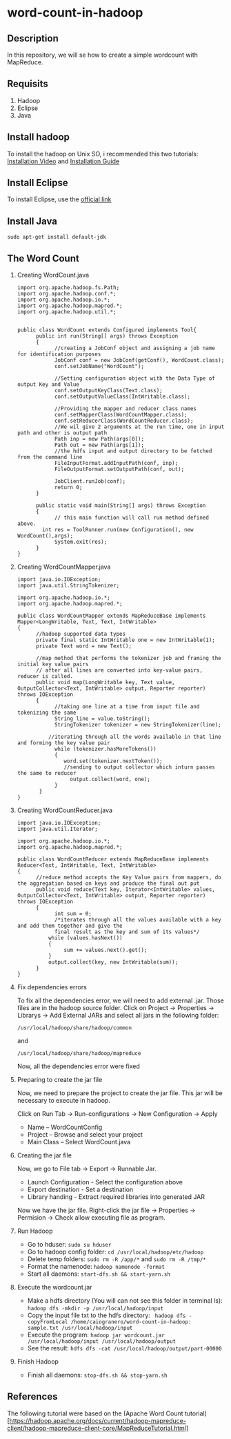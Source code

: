 # word-count-in-hadoop

## Description

In this repository, we will se how to create a simple wordcount with MapReduce.

## Requisits

1. Hadoop 
2. Eclipse
3. Java

## Install hadoop

To install the hadoop on Unix SO, i recommended this two tutorials: [Installation Video](https://www.youtube.com/watch?v=YY8QL25KCOg) and [Installation Guide](http://www.scratchtoskills.com/install-hadoop-2-7-2-on-ubuntu-15-10-single-node-cluster/)

## Install Eclipse

To install Eclipse, use the [official link](http://www.eclipse.org/downloads/)

## Install Java

```
sudo apt-get install default-jdk
```

## The Word Count

1. Creating WordCount.java

    ```
    import org.apache.hadoop.fs.Path;
    import org.apache.hadoop.conf.*;
    import org.apache.hadoop.io.*;
    import org.apache.hadoop.mapred.*;
    import org.apache.hadoop.util.*;


    public class WordCount extends Configured implements Tool{
          public int run(String[] args) throws Exception
          {
                //creating a JobConf object and assigning a job name for identification purposes
                JobConf conf = new JobConf(getConf(), WordCount.class);
                conf.setJobName("WordCount");

                //Setting configuration object with the Data Type of output Key and Value
                conf.setOutputKeyClass(Text.class);
                conf.setOutputValueClass(IntWritable.class);

                //Providing the mapper and reducer class names
                conf.setMapperClass(WordCountMapper.class);
                conf.setReducerClass(WordCountReducer.class);
                //We wil give 2 arguments at the run time, one in input path and other is output path
                Path inp = new Path(args[0]);
                Path out = new Path(args[1]);
                //the hdfs input and output directory to be fetched from the command line
                FileInputFormat.addInputPath(conf, inp);
                FileOutputFormat.setOutputPath(conf, out);

                JobClient.runJob(conf);
                return 0;
          }

          public static void main(String[] args) throws Exception
          {
                // this main function will call run method defined above.
            int res = ToolRunner.run(new Configuration(), new WordCount(),args);
                System.exit(res);
          }
    }
    ```

2. Creating WordCountMapper.java

    ```
    import java.io.IOException;
    import java.util.StringTokenizer;

    import org.apache.hadoop.io.*;
    import org.apache.hadoop.mapred.*;

    public class WordCountMapper extends MapReduceBase implements Mapper<LongWritable, Text, Text, IntWritable>
    {
          //hadoop supported data types
          private final static IntWritable one = new IntWritable(1);
          private Text word = new Text();

          //map method that performs the tokenizer job and framing the initial key value pairs
          // after all lines are converted into key-value pairs, reducer is called.
          public void map(LongWritable key, Text value, OutputCollector<Text, IntWritable> output, Reporter reporter) throws IOException
          {
                //taking one line at a time from input file and tokenizing the same
                String line = value.toString();
                StringTokenizer tokenizer = new StringTokenizer(line);

              //iterating through all the words available in that line and forming the key value pair
                while (tokenizer.hasMoreTokens())
                {
                   word.set(tokenizer.nextToken());
                   //sending to output collector which inturn passes the same to reducer
                     output.collect(word, one);
                }
           }
    }
    ```

3. Creating WordCountReducer.java

    ```
    import java.io.IOException;
    import java.util.Iterator;

    import org.apache.hadoop.io.*;
    import org.apache.hadoop.mapred.*;

    public class WordCountReducer extends MapReduceBase implements Reducer<Text, IntWritable, Text, IntWritable>
    {
          //reduce method accepts the Key Value pairs from mappers, do the aggregation based on keys and produce the final out put
          public void reduce(Text key, Iterator<IntWritable> values, OutputCollector<Text, IntWritable> output, Reporter reporter) throws IOException
          {
                int sum = 0;
                /*iterates through all the values available with a key and add them together and give the
                final result as the key and sum of its values*/
              while (values.hasNext())
              {
                   sum += values.next().get();
              }
              output.collect(key, new IntWritable(sum));
          }
    }
    ```

4. Fix dependencies errors

    To fix all the dependencies error, we will need to add external .jar. Those files are in the hadoop source folder.
    Click on Project -> Properties -> Librarys -> Add External JARs and select all jars in the following folder:

    ```
    /usr/local/hadoop/share/hadoop/common
    ```
    and
    ```
    /usr/local/hadoop/share/hadoop/mapreduce
    ```

    Now, all the dependencies error were fixed

5. Preparing to create the jar file

    Now, we need to prepare the project to create the jar file. This jar will be necessary to execute in hadoop.

    Click on Run Tab -> Run-configurations -> New Configuration -> Apply

    * Name – WordCountConfig
    * Project – Browse and select your project
    * Main Class – Select WordCount.java

6. Creating the jar file

    Now, we go to File tab -> Export -> Runnable Jar.
        
    * Launch Configuration - Select the configuration above
    * Export destination - Set a destination
    * Library handing - Extract required libraries into generated JAR
        
    Now we have the jar file. 
    Right-click the jar file -> Properties -> Permision -> Check allow executing file as program.
    
7. Run Hadoop

    * Go to hduser: ``` sudo su hduser ```
    * Go to hadoop config folder: ``` cd /usr/local/hadoop/etc/hadoop ```
    * Delete temp folders: ``` sudo rm -R /app/* ``` and ``` sudo rm -R /tmp/* ```
    * Format the namenode: ``` hadoop namenode -format ```
    * Start all daemons: ``` start-dfs.sh && start-yarn.sh ```
    
8. Execute the wordcount.jar

    * Make a hdfs directory (You will can not see this folder in terminal ls): ``` hadoop dfs -mkdir -p /usr/local/hadoop/input ```
    * Copy the input file txt to the hdfs directory: ```  hadoop dfs -copyFromLocal /home/caiogranero/word-count-in-hadoop: sample.txt /usr/local/hadoop/input ```
    * Execute the program: ``` hadoop jar wordcount.jar /usr/local/hadoop/input /usr/local/hadoop/output ```
    * See the result: ``` hdfs dfs -cat /usr/local/hadoop/output/part-00000 ```
    
9. Finish Hadoop
    
    * Finish all daemons: ``` stop-dfs.sh && stop-yarn.sh ```
    
## References

The following tutorial were based on the (Apache Word Count tutorial)[https://hadoop.apache.org/docs/current/hadoop-mapreduce-client/hadoop-mapreduce-client-core/MapReduceTutorial.html]